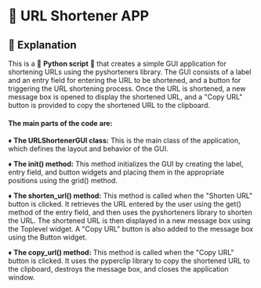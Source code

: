 <h1> 🔗 URL Shortener APP </h1>

## 📝 Explanation 

This is a 🔵 **Python script** 🔵 that creates a simple GUI application for shortening URLs using the pyshorteners library. The GUI consists of a label and an entry field for entering the URL to be shortened, and a button for triggering the URL shortening process. Once the URL is shortened, a new message box is opened to display the shortened URL, and a "Copy URL" button is provided to copy the shortened URL to the clipboard.

#### The main parts of the code are:

♦ **The URLShortenerGUI class:** This is the main class of the application, which defines the layout and behavior of the GUI.

♦ **The init() method:** This method initializes the GUI by creating the label, entry field, and button widgets and placing them in the appropriate positions using the grid() method.

♦ **The shorten_url() method:** This method is called when the "Shorten URL" button is clicked. It retrieves the URL entered by the user using the get() method of the entry field, and then uses the pyshorteners library to shorten the URL. The shortened URL is then displayed in a new message box using the Toplevel widget. A "Copy URL" button is also added to the message box using the Button widget.

♦ **The copy_url() method:** This method is called when the "Copy URL" button is clicked. It uses the pyperclip library to copy the shortened URL to the clipboard, destroys the message box, and closes the application window.
